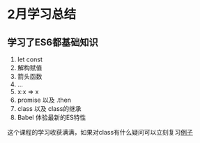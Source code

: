 # 2月学习总结
## 学习了ES6都基础知识
1. let const
2. 解构赋值
3. 箭头函数
4. ...
5. x:x => x
6. promise 以及 .then
7. class 以及 class的继承
8. Babel 体验最新的ES特性

这个课程的学习收获满满，如果对class有什么疑问可以立刻复习[例子](H:\前端开发\ggs\2020年学习\2月学习\01ES6\06_class例子二.html)
